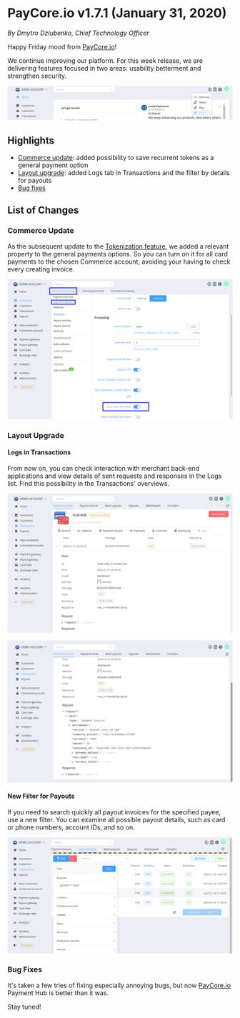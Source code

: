 # **PayCore.io v1.7.1 (January 31, 2020)**

*By Dmytro Dziubenko, Chief Technology Officer*

Happy Friday mood from [PayCore.io](https://paycore.io/)!

We continue improving our platform. For this week release, we are delivering features focused in two areas: usability betterment and strengthen security.

![Dashboard](images/v1.7.1/dashboard.png)

## Highlights

* [Commerce update](#commerce-update): added possibility to save recurrent tokens as a general payment option
* [Layout upgrade](#layout-upgrade): added Logs tab in Transactions and the filter by details for payouts
* [Bug fixes](#bug-fixes)

## List of Changes

### Commerce Update

As the subsequent update to the [Tokenization feature](/release-notes/v1.3.17/#card-data-tokenization), we added a relevant property to the general payments options. So you can turn on it for all card payments to the chosen Commerce account, avoiding your having to check every creating invoice.

![Token](images/v1.7.1/recurrent-token.png)

### Layout Upgrade

#### Logs in Transactions

From now on, you can check interaction with merchant back-end applications and view details of sent requests and responses in the Logs list. Find this possibility in the Transactions' overviews.

![Logs General Tab View](images/v1.7.1/logs.png)

![Logs Response View](images/v1.7.1/logs2.png)

#### New Filter for Payouts

If you need to search quickly all payout invoices for the specified payee, use a new filter. You can examine all possible payout details, such as card or phone numbers, account IDs, and so on.

![Filtered payouts](images/v1.7.1/recuisite-filter.png)

### Bug Fixes

It's taken a few tries of fixing especially annoying bugs, but now [PayCore.io](https://paycore.io/) Payment Hub is better than it was.

Stay tuned!
